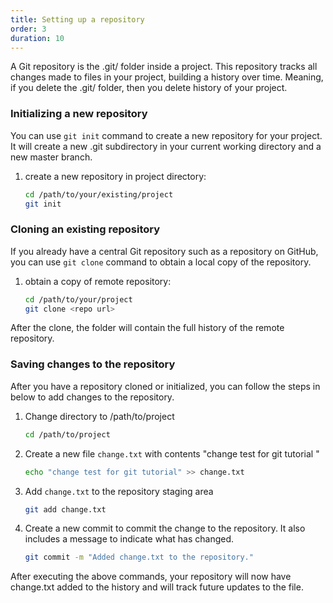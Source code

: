 ```yaml
---
title: Setting up a repository
order: 3
duration: 10
---
```


A Git repository is the .git/ folder inside a project. This repository tracks all changes made to files in your project, building a history over time. Meaning, if you delete the .git/ folder, then you delete history of your project.

### Initializing a new repository

You can use `git init` command to create a new repository for your project. It will create a new .git subdirectory in your current working directory and a new master branch.

1. create a new repository in project directory:

    ```bash
    cd /path/to/your/existing/project
    git init
    ```

### Cloning an existing repository
If you already have a central Git repository such as a repository on GitHub, you can use `git clone` command to obtain a local copy of the repository.

1. obtain a copy of remote repository:

    ```bash
    cd /path/to/your/project
    git clone <repo url>
    ```

After the clone, the folder will contain the full history of the remote repository.

### Saving changes to the repository
After you have a repository cloned or initialized, you can follow the steps in below to add changes to the repository.

1. Change directory to /path/to/project

    ```bash
    cd /path/to/project
    ```

2. Create a new file `change.txt` with contents "change test for git tutorial "

    ```bash
    echo "change test for git tutorial" >> change.txt
    ```

3. Add `change.txt` to the repository staging area

    ```bash
    git add change.txt
    ```

4. Create a new commit to commit the change to the repository. It also includes a message to indicate what has changed.

    ```bash
    git commit -m "Added change.txt to the repository."
    ```

After executing the above commands, your repository will now have change.txt added to the history and will track future updates to the file.